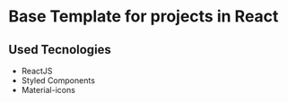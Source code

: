 # Base Template for projects in React
## Used Tecnologies
<ul>
  <li>ReactJS</>
  <li>Styled Components</li> 
  <li>Material-icons</li> 
</ul>
